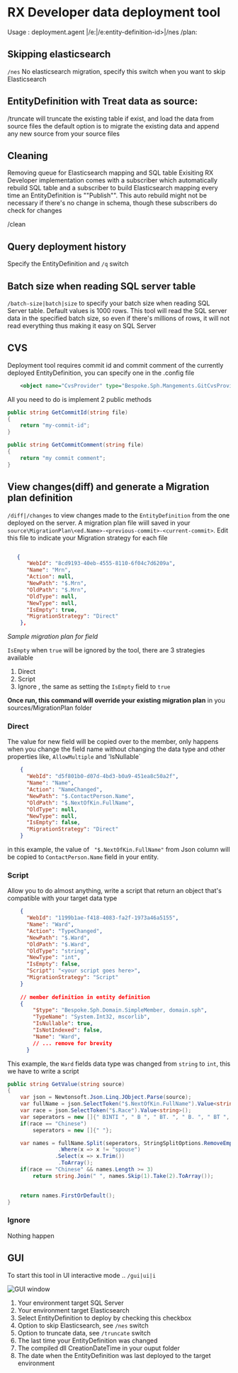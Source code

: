 ﻿# RX Developer data deployment tool
Usage :
deployment.agent <path-to-entity-definition-source>|/e:<entity-definition-name>|/e:entity-definition-id>|/nes /plan:<migration-plan>

## Skipping elasticsearch
`/nes`
 No elasticsearch migration, specify this switch when you want to skip Elasticsearch

##  EntityDefinition with Treat data as source:
/truncate   will truncate the existing table if exist, and load the data from source files
the default option is to migrate the existing data and append any new source from your source files

## Cleaning
Removing queue for Elasticsearch mapping and SQL table
Exisiting RX Developer implementation comes with a subscriber which automatically rebuild SQL table and a subscriber
to build Elasticsearch mapping every time an EntityDefinition is ""Publish"". This auto rebuild might not be necessary if there's
no change in schema, though these subscribers do check for changes

/clean


## Query deployment history
Specify the EntityDefinition and `/q` switch


## Batch size when reading SQL server table
`/batch-size|batch|size` to specify your batch size when reading SQL Server table. Default values is 1000 rows. This tool will read the SQL server data in
the specified batch size, so even if there's millions of rows, it will not read everything thus making it easy on SQL Server


## CVS
Deployment tool requires commit id and commit comment of the currently deployed EntityDefinition, you can specify one in the .config file

```xml
    <object name="CvsProvider" type="Bespoke.Sph.Mangements.GitCvsProvider, deployment.agent" />
```

All you need to do is implement 2 public methods

```csharp
public string GetCommitId(string file)
{
    return "my-commit-id";
}

public string GetCommitComment(string file)
{
    return "my commit comment";
}
```

## View changes(diff) and generate a Migration plan definition
`/diff|/changes` to view changes made to the `EntityDefinition` from the one deployed on the server. A migration plan file wiill
saved in your `source\MigrationPlan\<ed.Name>-<previous-commit>-<current-commit>`. Edit this file to indicate your Migration strategy for each file

```json

   {
      "WebId": "8cd9193-40eb-4555-8110-6f04c7d6209a",
      "Name": "Mrn",
      "Action": null,
      "NewPath": "$.Mrn",
      "OldPath": "$.Mrn",
      "OldType": null,
      "NewType": null,
      "IsEmpty": true,
      "MigrationStrategy": "Direct"
    },
```
*Sample migration plan for field*

`IsEmpty` when `true` will be ignored by the tool, there are 3 strategies available

1. Direct
2. Script
3. Ignore , the same as setting the `IsEmpty` field to `true`


**Once run, this command will override your existing migration plan** in you sources/MigrationPlan folder


### Direct
The value for new field will be copied over to the member, only happens when you change the field name without changing the data 
type and other properties like, `AllowMultiple` and 'IsNullable`

```json
    {
      "WebId": "d5f801b0-d07d-4bd3-b0a9-451ea8c50a2f",
      "Name": "Name",
      "Action": "NameChanged",
      "NewPath": "$.ContactPerson.Name",
      "OldPath": "$.NextOfKin.FullName",
      "OldType": null,
      "NewType": null,
      "IsEmpty": false,
      "MigrationStrategy": "Direct"
    }
```


in this example, the value of ` "$.NextOfKin.FullName"` from Json column will be copied to `ContactPerson.Name` field in your
entity.


### Script
Allow you to do almost anything, write a script that return an object that's compatible with your target data type
```json
    {
      "WebId": "1199b1ae-f418-4083-fa2f-1973a46a5155",
      "Name": "Ward",
      "Action": "TypeChanged",
      "NewPath": "$.Ward",
      "OldPath": "$.Ward",
      "OldType": "string",
      "NewType": "int",
      "IsEmpty": false,
      "Script": "<your script goes here>",
      "MigrationStrategy": "Script"
    }
    
    // member definition in entity definition
    {
        "$type": "Bespoke.Sph.Domain.SimpleMember, domain.sph",
        "TypeName": "System.Int32, mscorlib",
        "IsNullable": true,
        "IsNotIndexed": false,
        "Name": "Ward",
        // ... remove for brevity
      }
```



This example, the `Ward` fields data type was changed from `string` to `int`, this we have to write a script

```csharp
public string GetValue(string source)
{
    var json = Newtonsoft.Json.Linq.JObject.Parse(source);
    var fullName = json.SelectToken("$.NextOfKin.FullName").Value<string>();
    var race = json.SelectToken("$.Race").Value<string>();
    var seperators = new []{" BINTI ", " B ", " BT. ", " B. ", " BT ", " AL ", "A\L", " A/L"};
    if(race == "Chinese")
        seperators = new []{" "};

    var names = fullName.Split(seperators, StringSplitOptions.RemoveEmptyEntries)
    			.Where(x => x != "spouse")
               .Select(x => x.Trim())
    			.ToArray();
    if(race == "Chinese" && names.Length >= 3)
    	return string.Join(" ", names.Skip(1).Take(2).ToArray());

    
    return names.FirstOrDefault();    
}

```



### Ignore
Nothing happen


## GUI
To start this tool in UI interactive mode .. 
`/gui|ui|i`

![GUI window](https://i.imgur.com/VlZfmxb.png)

1. Your environment target SQL Server
2. Your environment target Elasticsearch
3. Select EntityDefinition to deploy by checking this checkbox
4. Option to skip Elasticsearch, see `/nes` switch
5. Option to truncate data, see `/truncate` switch
6. The last time your EntityDefinition was changed
7. The compiled dll CreationDateTime in your ouput folder
8. The date when the EntityDefinition was last deployed to the target environment

